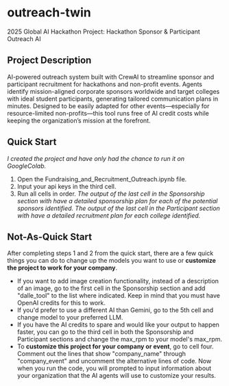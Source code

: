 # outreach-twin
2025 Global AI Hackathon Project: Hackathon Sponsor & Participant Outreach AI

## Project Description
AI-powered outreach system built with CrewAI to streamline sponsor and participant recruitment for hackathons and non-profit events. Agents identify mission-aligned corporate sponsors worldwide and target colleges with ideal student participants, generating tailored communication plans in minutes. Designed to be easily adapted for other events—especially for resource-limited non-profits—this tool runs free of AI credit costs while keeping the organization’s mission at the forefront.

## Quick Start
*I created the project and have only had the chance to run it on GoogleColab.*
1. Open the Fundraising_and_Recruitment_Outreach.ipynb file.
2. Input your api keys in the third cell.
3. Run all cells in order.
*The output of the last cell in the Sponsorship section with have a detailed sponsorship plan for each of the potential sponsors identified. The output of the last cell in the Participant section with have a detailed recruitment plan for each college identified.*

## Not-As-Quick Start
After completing steps 1 and 2 from the quick start, there are a few quick things you can do to change up the models you want to use or **customize the project to work for your company**.
- If you want to add image creation functionality, instead of a description of an image, go to the first cell in the Sponsorship section and add "dalle_tool" to the list where indicated. Keep in mind that you must have OpenAI credits for this to work.
- If you'd prefer to use a different AI than Gemini, go to the 5th cell and change model to your preferred LLM.
- If you have the AI credits to spare and would like your output to happen faster, you can go to the third cell in both the Sponsorship and Participant sections and change the max_rpm to your model's max_rpm.
- To **customize this project for your company or event**, go to cell four. Comment out the lines that show "company_name" through "company_event" and uncomment the alternative lines of code. Now when you run the code, you will prompted to input information about your organization that the AI agents will use to customize your results.
